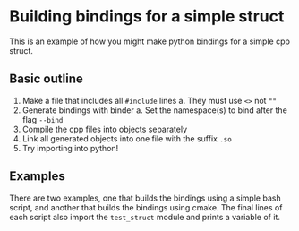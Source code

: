 # Building bindings for a simple struct
This is an example of how you might make python bindings for a simple cpp
struct.

## Basic outline
1.  Make a file that includes all `#include` lines
  a.  They must use `<>` not `""`
2.  Generate bindings with binder
  a.  Set the namespace(s) to bind after the flag `--bind`
3.  Compile the cpp files into objects separately
4.  Link all generated objects into one file with the suffix `.so`
5.  Try importing into python!


## Examples
There are two examples, one that builds the bindings using a simple bash script,
and another that builds the bindings using cmake.  The final lines of each script
also import the `test_struct` module and prints a variable of it.

